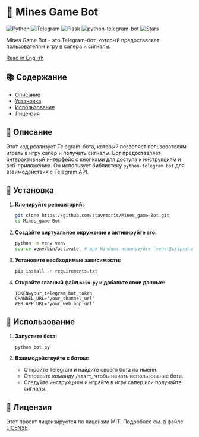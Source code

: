 # 🎰 Mines Game Bot

![Python](https://img.shields.io/badge/Python-3.x-blue.svg)
![Telegram](https://img.shields.io/badge/Telegram-Bot-blue.svg)
![Flask](https://img.shields.io/badge/Flask-3.x-red.svg)
![python-telegram-bot](https://img.shields.io/badge/python--telegram--bot-20.x-green.svg)
![Stars](https://img.shields.io/github/stars/stavrmoris/Mines_game-Bot)

Mines Game Bot - это Telegram-бот, который предоставляет пользователям игру в сапера и сигналы.

[Read in English](README.md)

## 📚 Содержание

- [Описание](#-описание)
- [Установка](#-установка)
- [Использование](#-использование)
- [Лицензия](#-лицензия)

## 📜 Описание

Этот код реализует Telegram-бота, который позволяет пользователям играть в игру сапер и получать сигналы. Бот предоставляет интерактивный интерфейс с кнопками для доступа к инструкциям и веб-приложению. Он использует библиотеку `python-telegram-bot` для взаимодействия с Telegram API.

## 🔧 Установка

1. **Клонируйте репозиторий:**
    ```bash
    git clone https://github.com/stavrmoris/Mines_game-Bot.git
    cd Mines_game-Bot
    ```

2. **Создайте виртуальное окружение и активируйте его:**
    ```bash
    python -m venv venv
    source venv/bin/activate  # для Windows используйте `venv\Scripts\activate`
    ```

3. **Установите необходимые зависимости:**
    ```bash
    pip install -r requirements.txt
    ```

4. **Откройте главный файл `main.py` и добавьте свои данные:**
    ```
    TOKEN=your_telegram_bot_token
    CHANNEL_URL='your_channel_url'
    WEB_APP_URL='your_web_app_url'
    ```

## 🚀 Использование

1. **Запустите бота:**
    ```bash
    python bot.py
    ```

2. **Взаимодействуйте с ботом:**
   - Откройте Telegram и найдите своего бота по имени.
   - Отправьте команду `/start`, чтобы начать использование бота.
   - Следуйте инструкциям и играйте в игру сапер или получайте сигналы.

## 📄 Лицензия

Этот проект лицензируется по лицензии MIT. Подробнее см. в файле [LICENSE](LICENSE).
